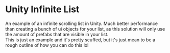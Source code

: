 # Unity Infinite List

An example of an infinite scrolling list in Unity. 
Much better performance than creating a bunch of ui objects for your list, as this solution will only use the amount of prefabs that are visible in your list.  
This is just an example and it's pretty scuffed, but it's just mean to be a rough outline of how you can do this lol
